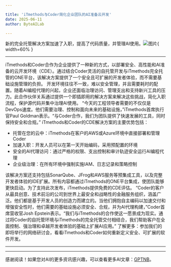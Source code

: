 ```yaml
---

title: 'iTmethods与Coder简化企业团队的AI准备云开发'
date: 2025-06-11
author: ByteAILab

---
```


新的完全托管解决方案加速了入职，提高了代码质量，并管理AI使用。![图片](https://ai-techpark.com/wp-content/uploads/iTmethods.jpg){ width=60% }

---

iTmethods和Coder合作为企业提供了一种新的方式，以部署安全、高性能和AI准备的云开发环境（CDE）。通过结合Coder灵活的自托管开发与iTmethods完全托管的ONE平台，该解决方案提供了一个安全且可扩展的开发者体验，而不需要基础设施管理的负担。
开发环境往往不一致，难以安全管理，并且需要耗时的配置。随着AI编程代理的兴起，企业还面临治理访问、管理支出和支持新兴工具的压力。此合作伙伴关系通过提供一个即插即用的解决方案来解决这些挑战，简化入职流程，保护源代码并集中治理AI使用。
“今天的工程领导者需要的不仅仅是DevOps速度。他们需要治理、控制和面向未来的基础设施，”iTmethods首席执行官Paul Goldman表示。“与Coder合作，我们为团队提供了快速发展的工具，同时保持安全和合规。”
iTmethods和Coder的CDE解决方案的主要优势包括：

- 托管在您的云中：iTmethods在客户的AWS或Azure环境中直接部署和管理Coder
- 加速入职：开发人员可以在第一天开始编码，采用预配置的环境
- 安全的AI代理访问：通过严格的权限、支出控制和审计轨迹安全运行AI编程代理
- 企业级治理：在所有环境中强制实施IAM、日志记录和策略控制

该解决方案还支持包括SonarQube、JFrog和AWS服务等预集成工具，以及完整开发者体验的IDE扩展。所有内容都通过iTmethods的ONE平台集成，使团队能够更快启动。为了支持此次发布，iTmethods提供免费的CDE评估。
“Coder的客户从最具创意、技术前沿的公司到世界上最安全和战略性的金融服务组织，涵盖广泛。他们都是基于开发人员的创造力而建立的。当他们拥抱自主编码以加速交付和增强安全性时，他们需要的基础设施必须安全、合规，并为AI代理构建，”Coder首席营收官Josh Epstein表示。“我们与iTmethods的合作使这一愿景成为现实。通过将Coder的自托管环境与iTmethods的完全托管交付相结合，我们帮助客户在全面控制、强治理和卓越开发者体验的基础上扩展AI应用。”
了解更多：参加我们的即将举行的网络研讨会，看看iTmethods和Coder如何重新定义安全、可扩展的软件开发。

---
---
感谢阅读！如果您对AI的更多资讯感兴趣，可以查看更多AI文章：[GPTNB](https://gptnb.com)。